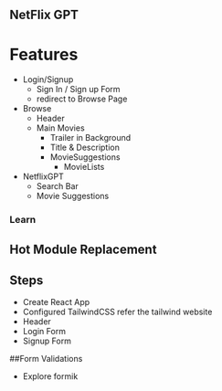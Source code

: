 ## NetFlix GPT

# Features
- Login/Signup
    - Sign In / Sign up Form
    - redirect to Browse Page
- Browse
    - Header
    - Main Movies
        - Trailer in Background
        - Title & Description
        - MovieSuggestions
            - MovieLists 
- NetflixGPT
  - Search Bar
  - Movie Suggestions



### Learn
## Hot Module Replacement


## Steps
- Create React App
- Configured TailwindCSS refer the tailwind website
- Header
- Login Form
- Signup Form 

##Form Validations
- Explore formik